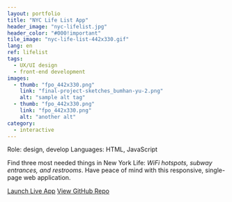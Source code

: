 ```yaml
---
layout: portfolio
title: "NYC Life List App"
header_image: "nyc-lifelist.jpg"
header_color: "#000!important"
tile_image: "nyc-life-list-442x330.gif"
lang: en
ref: lifelist
tags:
  - UX/UI design
  - front-end development
images:
  - thumb: "fpo_442x330.png"
    link: "final-project-sketches_bumhan-yu-2.png"
    alt: "sample alt tag"
  - thumb: "fpo_442x330.png"
    link: "fpo_442x330.png"
    alt: "another alt"
category:
  - interactive
---
```

<div class="project-info">
  <span>Role:</span> design, develop
  <span>Languages:</span> HTML, JavaScript
</div>

  Find three most needed things in New York Life: *WiFi hotspots, subway entrances, and restrooms*. Have peace of mind with this responsive, single-page web application.

<div class="buttons">
  <span class="unselectable">
  <a href="https://baadaa.github.io/nyc-life-list/" title="Launch live app" target="_blank">Launch Live App</a></span>
  <span class="unselectable"><a href="https://github.com/baadaa/NYC-Life-List" title="GitHub repo" target="_blank">View GitHub Repo</a></span>
</div>
